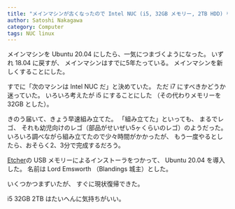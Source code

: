 ```yaml
---
title: "メインマシンが古くなったので Intel NUC (i5, 32GB メモリー, 2TB HDD) を組み立てた。絶好調 "
author: Satoshi Nakagawa
category: Computer
tags: NUC linux
---
```

 
 メインマシンを
Ubuntu 20.04 にしたら、一気につまづくようになった。
いずれ 18.04 に戻すが、
メインマシンはすでに5年たっている。
メインマシンを新しくすることにした。

 すでに「次のマシンは Intel NUC だ」と決めていた。
ただ i7 にすべきかどうか迷っていた。
いろいろ考えたが i5 にすることにした
（その代わりメモリーを32GB とした）。

 きのう届いて、きょう早速組み立てた。
「組み立てた」といっても、
まるでレゴ、
それも幼児向けのレゴ（部品がせいぜい5ヶくらいのレゴ）のようだった。
いろいろ調べながら組み立てたので少々時間がかかったが、
もう一度やるとしたら、おそらく2、3分で完成するだろう。

 [Etcher](https://www.balena.io/etcher/)の
USB メモリーによるインストーラをつかって、
Ubuntu 20.04 を導入した。
名前は Lord Emsworth （Blandings 城主）とした。

 いくつかつまずいたが、
すぐに現状復帰できた。

 i5 32GB 2TB はたいへんに気持ちがいい。

